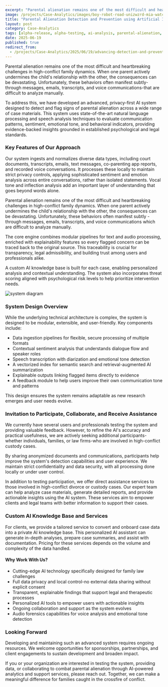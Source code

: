 ```yaml
---
excerpt: "Parental alienation remains one of the most difficult and heartbreaking challenges in high-conflict family dynamics. When one parent actively undermines the child's relationship with the other, the consequences can be devastating. Unfortunately, these behaviors often manifest subtly-through messages, emails, transcripts, and voice communications-that are difficult to analyze manually."
image: /projects/Case-Analytics/images/boy-robot-road-unizwzrd-mia-watching.png
title: "Parental Alienation Detection and Prevention using Artificial Intelligence Analytics"
layout: post
category: Case-Analytics
tags: [alpha-release, alpha-testing, ai-analysis, parental-alienation, communication-analysis]
date: 2025-06-19
published: true
redirect_from:
  - /projects/Case-Analytics/2025/06/19/advancing-detection-and-prevention-of-PA/
---
```


Parental alienation remains one of the most difficult and heartbreaking challenges in high-conflict family dynamics. When one parent actively undermines the child's relationship with the other, the consequences can be devastating. Unfortunately, these behaviors often manifest subtly-through messages, emails, transcripts, and voice communications-that are difficult to analyze manually.

To address this, we have developed an advanced, privacy-first AI system designed to detect and flag signs of parental alienation across a wide range of case materials. This system uses state-of-the-art natural language processing and speech analysis techniques to evaluate communication patterns, sentiment, emotional tone, and behavioral indicators, providing evidence-backed insights grounded in established psychological and legal standards.

<!--more-->

### Key Features of Our Approach

Our system ingests and normalizes diverse data types, including court documents, transcripts, emails, text messages, co-parenting app reports, and recorded voice conversations. It processes these locally to maintain strict privacy controls, applying sophisticated sentiment and emotion analysis across entire conversations, rather than isolated statements. Vocal tone and inflection analysis add an important layer of understanding that goes beyond words alone.

Parental alienation remains one of the most difficult and heartbreaking challenges in high-conflict family dynamics. When one parent actively undermines the child's relationship with the other, the consequences can be devastating. Unfortunately, these behaviors often manifest subtly - through messages, emails, transcripts, and voice communications which are difficult to analyze manually.

The core engine combines modular pipelines for text and audio processing, enriched with explainability features so every flagged concern can be traced back to the original source. This traceability is crucial for transparency, legal admissibility, and building trust among users and professionals alike.

A custom AI knowledge base is built for each case, enabling personalized analysis and contextual understanding. The system also incorporates threat scoring aligned with psychological risk levels to help prioritize intervention needs.

![system diagram](http://localhost:4000/projects/Case-Analytics/images/system-diagram.png)

### System Design Overview

While the underlying technical architecture is complex, the system is designed to be modular, extensible, and user-friendly. Key components include:

- Data ingestion pipelines for flexible, secure processing of multiple formats
- Contextual sentiment analysis that understands dialogue flow and speaker roles
- Speech transcription with diarization and emotional tone detection
- A vectorized index for semantic search and retrieval-augmented AI summarization
- Explainable outputs linking flagged items directly to evidence
- A feedback module to help users improve their own communication tone and patterns

This design ensures the system remains adaptable as new research emerges and user needs evolve.

### Invitation to Participate, Collaborate, and Receive Assistance

We currently have several users and professionals testing the system and providing valuable feedback. However, to refine the AI's accuracy and practical usefulness, we are actively seeking additional participants-whether individuals, families, or law firms-who are involved in high-conflict custody cases.

By sharing anonymized documents and communications, participants help improve the system's detection capabilities and user experience. We maintain strict confidentiality and data security, with all processing done locally or under user control.

In addition to testing participation, we offer direct assistance services to those involved in high-conflict divorce or custody cases. Our expert team can help analyze case materials, generate detailed reports, and provide actionable insights using the AI system. These services aim to empower clients and legal teams with better information to support their cases.

### Custom AI Knowledge Base and Services

For clients, we provide a tailored service to convert and onboard case data into a private AI knowledge base. This personalized AI assistant can generate in-depth analyses, prepare case summaries, and assist with documentation. Pricing for these services depends on the volume and complexity of the data handled.

#### Why Work With Us?

- Cutting-edge AI technology specifically designed for family law challenges
- Full data privacy and local control-no external data sharing without explicit consent
- Transparent, explainable findings that support legal and therapeutic processes
- Personalized AI tools to empower users with actionable insights
- Ongoing collaboration and support as the system evolves
- Audio forensics capabilities for voice analysis and emotional tone detection

### Looking Forward

Developing and maintaining such an advanced system requires ongoing resources. We welcome opportunities for sponsorships, partnerships, and client engagements to sustain development and broaden impact.

If you or your organization are interested in testing the system, providing data, or collaborating to combat parental alienation through AI-powered analytics and support services, please reach out. Together, we can make a meaningful difference for families caught in the crossfire of conflict.
